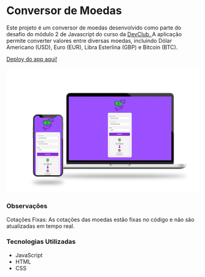 <h1>Conversor de Moedas</h1>

<p>Este projeto é um conversor de moedas desenvolvido como parte do desafio do módulo 2 de Javascript do curso da <a target="_blank" href="https://rodolfomori.com.br/devclub/">DevClub. </a>  
  A aplicação permite converter valores entre diversas moedas, incluindo Dólar Americano (USD), Euro (EUR), 
  Libra Esterlina (GBP) e Bitcoin (BTC).</p>

<a href="https://jeffdevbr.github.io/devclub-js2-challenge-currency-converter/" target="_blank">Deploy do app aqui!</a>

<a href="https://jeffdevbr.github.io/devclub-js2-challenge-currency-converter/" target="_blank">
<img width="800px"  src="https://github.com/JeffDevBr/devclub-js2-challenge-currency-converter/blob/main/assets/img/projeto.png?raw=true" alt="Imagem do Projeto">
</a>

<br>


  <h3>Observações</h3>

  <p>Cotações Fixas: As cotações das moedas estão fixas no código e não são atualizadas em tempo real.</p>

  <h3>Tecnologias Utilizadas</h3>
  <ul>
    <li>JavaScript</li>
    <li>HTML</li>
    <li>CSS</li>
  </ul>
